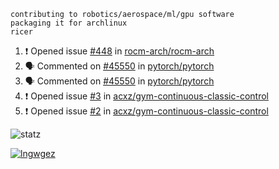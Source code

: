 ```
contributing to robotics/aerospace/ml/gpu software
packaging it for archlinux
ricer
```

<!--START_SECTION:activity-->
1. ❗️ Opened issue [#448](https://github.com/rocm-arch/rocm-arch/issues/448) in [rocm-arch/rocm-arch](https://github.com/rocm-arch/rocm-arch)
2. 🗣 Commented on [#45550](https://github.com/pytorch/pytorch/issues/45550) in [pytorch/pytorch](https://github.com/pytorch/pytorch)
3. 🗣 Commented on [#45550](https://github.com/pytorch/pytorch/issues/45550) in [pytorch/pytorch](https://github.com/pytorch/pytorch)
4. ❗️ Opened issue [#3](https://github.com/acxz/gym-continuous-classic-control/issues/3) in [acxz/gym-continuous-classic-control](https://github.com/acxz/gym-continuous-classic-control)
5. ❗️ Opened issue [#2](https://github.com/acxz/gym-continuous-classic-control/issues/2) in [acxz/gym-continuous-classic-control](https://github.com/acxz/gym-continuous-classic-control)
<!--END_SECTION:activity-->


![statz](https://github-readme-stats.vercel.app/api?username=acxz&include_all_commits=true&show_icons=true)

[![lngwgez](https://github-readme-stats.vercel.app/api/top-langs/?username=acxz&layout=compact)](https://github.com/acxz/github-readme-stats)


<!--
**acxz/acxz** is a ✨ _special_ ✨ repository because its `README.md` (this file) appears on your GitHub profile.

Here are some ideas to get you started:

- 🔭 I’m currently working on ...
- 🌱 I’m currently learning ...
- 👯 I’m looking to collaborate on ...
- 🤔 I’m looking for help with ...
- 💬 Ask me about ...
- 📫 How to reach me: ...
- 😄 Pronouns: ...
- ⚡ Fun fact: ...
-->
